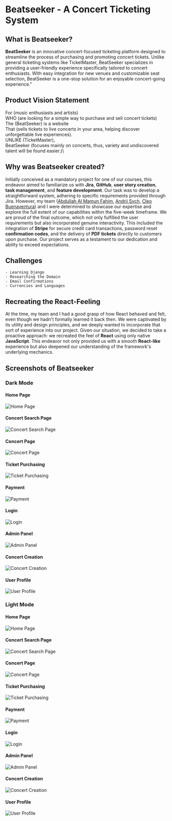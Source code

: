 # Beatseeker - A Concert Ticketing System

## What is Beatseeker?

**BeatSeeker** is an innovative concert-focused ticketing platform designed to streamline the process of purchasing and promoting concert tickets. Unlike general ticketing systems like TicketMaster, BeatSeeker specializes in providing a user-friendly experience specifically tailored to concert enthusiasts. With easy integration for new venues and customizable seat selection, BeatSeeker is a one-stop solution for an enjoyable concert-going experience."

## Product Vision Statement

For (music enthusiasts and artists)\
WHO (are looking for a simple way to purchase and sell concert tickets)\
The (BeatSeeker) is a website\
That (sells tickets to live concerts in your area, helping discover unforgettable live experiences).\
UNLIKE (TicketMaster),\
BeatSeeker (focuses mainly on concerts, thus, variety and undiscovered talent will be found easier.)\

## Why was Beatseeker created?

Initially conceived as a mandatory project for one of our courses, this endeavor aimed to familiarize us with **Jira**, **GitHub**, **user story creation**, **task management**, and **feature development**. Our task was to develop a straightforward system, adhering to specific requirements provided through Jira. However, my team ([Abdullah Al Mamun Fahim](https://github.com/aamfahim), [Andrii Sych](https://github.com/SychAndrii), [Cleo Buenaventura](https://github.com/cleobnvntra)) and I were determined to showcase our expertise and explore the full extent of our capabilities within the five-week timeframe. We are proud of the final outcome, which not only fulfilled the user requirements but also incorporated genuine interactivity. This included the integration of **Stripe** for secure credit card transactions, password reset **confirmation codes**, and the delivery of **PDF tickets** directly to customers upon purchase. Our project serves as a testament to our dedication and ability to exceed expectations.

## Challenges

    - Learning Django
    - Researching the Domain
    - Email Confirmations
    - Currencies and Languages

## Recreating the React-Feeling

At the time, my team and I had a good grasp of how React behaved and felt, even though we hadn't formally learned it back then. We were captivated by its utility and design principles, and we deeply wanted to incorporate that sort of experience into our project. Given our situation, we decided to take a proactive approach: we recreated the feel of **React** using only native **JavaScript**. This endeavor not only provided us with a smooth **React-like** experience but also deepened our understanding of the framework's underlying mechanics.

## Screenshots of Beatseeker

### Dark Mode

#### Home Page

![Home Page](image.png)

#### Concert Search Page

![Concert Search Page](image-1.png)

#### Concert Page

![Concert Page](image-2.png)

#### Ticket Purchasing

![Ticket Purchasing](image-3.png)

#### Payment

![Payment](image-4.png)

#### Login

![Login](image-5.png)

#### Admin Panel

![Admin Panel](image-6.png)

#### Concert Creation

![Concert Creation](image-7.png)

#### User Profile

![User Profile](image-8.png)

### Light Mode

#### Home Page

![Home Page](image-9.png)

#### Concert Search Page

![Concert Search Page](image-10.png)

#### Concert Page

![Concert Page](image-11.png)

#### Ticket Purchasing

![Ticket Purchasing](image-12.png)

#### Payment

![Payment](image-13.png)

#### Login

![Login](image-14.png)

#### Admin Panel

![Admin Panel](image-15.png)

#### Concert Creation

![Concert Creation](image-16.png)

#### User Profile

![User Profile](image-17.png)
